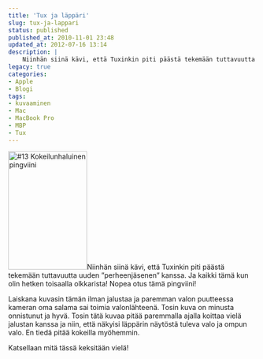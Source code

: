 ```yaml
---
title: 'Tux ja läppäri'
slug: tux-ja-lappari
status: published
published_at: 2010-11-01 23:48
updated_at: 2012-07-16 13:14
description: |
    Niinhän siinä kävi, että Tuxinkin piti päästä tekemään tuttavuutta uuden ”perheenjäsenen” kanssa. Ja kaikki tämä kun olin hetken toisaalla olkkarista! Nopea otus tämä pingviini! Laiskana kuvasin tämän ilman jalustaa ja paremman valon puutteessa kameran oma salama sai toimia valonlähteenä. Tosin kuva on minusta onnistunut ja hyvä. Tosin tätä kuvaa pitää paremmalla ajalla koittaa vielä jalustan… Jatka lukemista Tux ja läppäri
legacy: true
categories:
- Apple
- Blogi
tags:
- kuvaaminen
- Mac
- MacBook Pro
- MBP
- Tux
---
```


<p><a title="#13 Kokeilunhaluinen pingviini by MarkoKaartinen, on Flickr" href="http://www.flickr.com/photos/markokaartinen/5136920932/"><img loading="lazy" decoding="async" class="alignright" src="http://farm2.static.flickr.com/1082/5136920932_f13dd8d033_m.jpg" alt="#13 Kokeilunhaluinen pingviini" width="160" height="240" /></a>Niinhän siinä kävi, että Tuxinkin piti päästä tekemään tuttavuutta uuden &#8221;perheenjäsenen&#8221; kanssa. Ja kaikki tämä kun olin hetken toisaalla olkkarista! Nopea otus tämä pingviini!</p>
<p>Laiskana kuvasin tämän ilman jalustaa ja paremman valon puutteessa kameran oma salama sai toimia valonlähteenä. Tosin kuva on minusta onnistunut ja hyvä. Tosin tätä kuvaa pitää paremmalla ajalla koittaa vielä jalustan kanssa ja niin, että näkyisi läppärin näytöstä tuleva valo ja ompun valo. En tiedä pitää kokeilla myöhemmin.</p>
<p>Katsellaan mitä tässä keksitään vielä!</p>